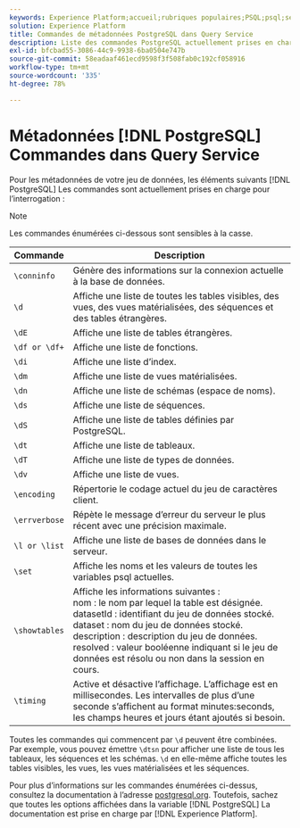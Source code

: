 ```yaml
---
keywords: Experience Platform;accueil;rubriques populaires;PSQL;psql;service de requête;service de requête;métadonnées;commandes;commandes de métadonnées;
solution: Experience Platform
title: Commandes de métadonnées PostgreSQL dans Query Service
description: Liste des commandes PostgreSQL actuellement prises en charge pour interroger des métadonnées dans Adobe Experience Platform Query Service.
exl-id: bfcbad55-3086-44c9-9938-6ba0504e747b
source-git-commit: 58eadaaf461ecd9598f3f508fab0c192cf058916
workflow-type: tm+mt
source-wordcount: '335'
ht-degree: 78%

---
```


# Métadonnées [!DNL PostgreSQL] Commandes dans Query Service

Pour les métadonnées de votre jeu de données, les éléments suivants [!DNL PostgreSQL] Les commandes sont actuellement prises en charge pour l’interrogation :

>[!NOTE]
>
>Les commandes énumérées ci-dessous sont sensibles à la casse.

| Commande | Description |
|------- | ------------|
| `\conninfo` | Génère des informations sur la connexion actuelle à la base de données. |
| `\d` | Affiche une liste de toutes les tables visibles, des vues, des vues matérialisées, des séquences et des tables étrangères. |
| `\dE` | Affiche une liste de tables étrangères. |
| `\df or \df+` | Affiche une liste de fonctions. |
| `\di` | Affiche une liste d’index. |
| `\dm` | Affiche une liste de vues matérialisées. |
| `\dn` | Affiche une liste de schémas (espace de noms). |
| `\ds` | Affiche une liste de séquences. |
| `\dS` | Affiche une liste de tables définies par PostgreSQL. |
| `\dt` | Affiche une liste de tableaux. |
| `\dT` | Affiche une liste de types de données. |
| `\dv` | Affiche une liste de vues. |
| `\encoding` | Répertorie le codage actuel du jeu de caractères client. |
| `\errverbose` | Répète le message d’erreur du serveur le plus récent avec une précision maximale. |
| `\l or \list` | Affiche une liste de bases de données dans le serveur. |
| `\set` | Affiche les noms et les valeurs de toutes les variables psql actuelles. |
| `\showtables` | Affiche les informations suivantes : <br>nom : le nom par lequel la table est désignée.<br>datasetId : identifiant du jeu de données stocké.<br>dataset : nom du jeu de données stocké.<br>description : description du jeu de données.<br>resolved : valeur booléenne indiquant si le jeu de données est résolu ou non dans la session en cours. |
| `\timing` | Active et désactive l’affichage. L’affichage est en millisecondes. Les intervalles de plus d’une seconde s’affichent au format minutes:seconds, les champs heures et jours étant ajoutés si besoin. |

Toutes les commandes qui commencent par `\d` peuvent être combinées. Par exemple, vous pouvez émettre `\dtsn` pour afficher une liste de tous les tableaux, les séquences et les schémas. `\d` en elle-même affiche toutes les tables visibles, les vues, les vues matérialisées et les séquences.

Pour plus d’informations sur les commandes énumérées ci-dessus, consultez la documentation à l’adresse [postgresql.org](https://www.postgresql.org/docs/10/app-psql.html). Toutefois, sachez que toutes les options affichées dans la variable [!DNL PostgreSQL] La documentation est prise en charge par [!DNL Experience Platform].
